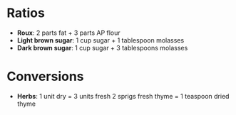 Ratios
======

* **Roux**: 2 parts fat + 3 parts AP flour
* **Light brown sugar**: 1 cup sugar + 1 tablespoon molasses
* **Dark brown sugar**: 1 cup sugar + 3 tablespoons molasses

Conversions
===========

* **Herbs**: 1 unit dry = 3 units fresh
  2 sprigs fresh thyme = 1 teaspoon dried thyme
